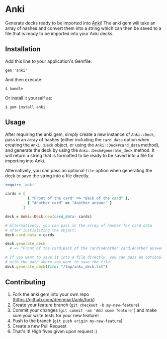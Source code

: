 # Anki

Generate decks ready to be imported into [Anki](http://ankisrs.net/)! The anki gem will take an array of hashes and convert them into a string which can then be saved to a file that is ready to be imported into your Anki decks.

## Installation

Add this line to your application's Gemfile:

    gem 'anki'

And then execute:

    $ bundle

Or install it yourself as:

    $ gem install anki

## Usage

After requiring the anki gem, simply create a new instance of `Anki::Deck`, pass in an array of hashes (either including the `card_data` option when creating the `Anki::Deck` object, or using the `Anki::Deck#card_data` method), and generate the deck by using the `Anki::Deck#generate_deck` method. It will return a string that is formatted to be ready to be saved into a file for importing into Anki.

Alternatively, you can pass an optional `file` option when generating the deck to save the string into a file directly.

```ruby
require 'anki'

cards = [
          { "Front of the card" => "Back of the card" },
          { "Another card" => "Another answer" }
        ]

deck = Anki::Deck.new(card_data: cards)

# Alternatively, you can pass in the array of hashes for card data
# after initializing the object:
deck.card_data = cards

deck.generate_deck
  # => "Front of the card;Back of the card\nAnother card;Another answer"

# If you want to save it into a file directly, you can pass an optional `file` option
# with the path where you want to save the file:
deck.generate_deck(file: "/tmp/anki_deck.txt")
```

## Contributing

1. Fork the anki gem into your own repo (https://github.com/dennmart/anki/fork)
2. Create your feature branch (`git checkout -b my-new-feature`)
3. Commit your changes (`git commit -am 'Add some feature'`) and make sure your write tests for your new feature!
4. Push to the branch (`git push origin my-new-feature`)
5. Create a new Pull Request
6. That's it! High fives given upon request :)
